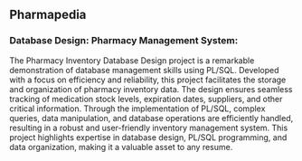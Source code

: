 ## Pharmapedia
### Database Design: Pharmacy Management System:
The Pharmacy Inventory Database Design project is a remarkable demonstration of database management skills using PL/SQL. Developed with a focus on efficiency and reliability, this project facilitates the storage and organization of pharmacy inventory data. The design ensures seamless tracking of medication stock levels, expiration dates, suppliers, and other critical information. Through the implementation of PL/SQL, complex queries, data manipulation, and database operations are efficiently handled, resulting in a robust and user-friendly inventory management system. This project highlights expertise in database design, PL/SQL programming, and data organization, making it a valuable asset to any resume.
